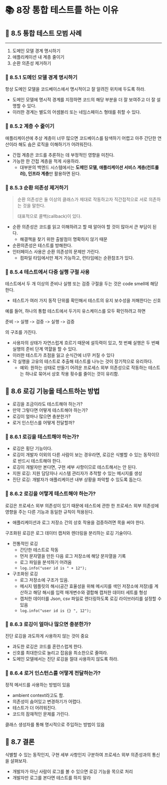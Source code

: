 # 📚 8장 통합 테스트를 하는 이유

## 📖 8.5 통합 테스트 모범 사례

___

1. 도메인 모델 경계 명시하기
2. 애플리케이션 내 계층 줄이기
3. 순환 의존성 제거하기

### 🔖 8.5.1 도메인 모델 경계 명시하기

항상 도메인 모델을 코드베이스에서 명시적이고 잘 알려진 위치에 두도록 하라.

- 도메인 모델에 명시적 경계를 지정하면 코드의 해당 부분을 더 잘 보여주고 더 잘 설명할 수 있다.
- 이러한 경계는 별도의 어셈블리 또는 네임스페이스 형태를 취할 수 있다.

### 🔖 8.5.2 계층 수 줄이기

애플리케이션에 추상 계층이 너무 많으면 코드베이스를 탐색하기 어렵고 아주 간단한 연산이라 해도 숨은 로직을 이해하기가 어려워진다.

- 간접 계층은 코드를 추론하는 데 부정적인 영향을 미친다.
- 가능한 한 간접 계층을 적게 사용하라.
  - 대부분의 백엔드 시스템에서는 **도메인 모델, 애플리케이션 서비스 계층(컨트롤러), 인프라 계층**만 활용하면 된다.

### 🔖 8.5.3 순환 의존성 제거하기

> 순환 의존성은 둘 이상의 클래스가 제대로 작동하고자 직간접적으로 서로 의존하는 것을 말한다.
>
> 대표적으로 콜백(callback)이 있다.

- 순환 의존성은 코드를 읽고 이해하려고 할 때 알아야 할 것이 많아서 큰 부담이 된다.
  - 해결책을 찾기 위한 출발점이 명확하지 않기 때문
- 순환의존성은 테스트를 방해한다.
- 인터페이스 사용은 순환 의존성의 문제만 가린다.
  - 컴파일 타임에서만 제거 가능하고, 런타임에는 순환참조가 있다.

### 🔖 8.5.4 테스트에서 다중 실행 구절 사용

테스트에서 두 개 이상의 준비나 실행 또는 검증 구절을 두는 것은 code smell에 해당한다.

- 테스트가 여러 가지 동작 단위를 확인해서 테스트의 유지 보수성을 저해한다는 신호

예를 들어, 하나의 통합 테스트에서 두가지 유스케이스를 모두 확인하려고 하면

준비 -> 실행 -> 검증 -> 실행 -> 검증

의 구조를 가진다.

- 사용자의 상태가 자연스럽게 흐르기 때문에 설득력이 있고, 첫 번째 실행은 두 번째 실행의 준비 단계 역햘을 할 수 있다.
- 이러한 테스트가 초점을 잃고 순식간에 너무 커질 수 있다
- 각 실행을 고유의 테스트로 추출해 테스트를 나누는 것이 장기적으로 유리하다.
  - 예외: 원하는 상태로 만들기 어려운 프로세스 외부 의존성으로 작동하는 테스트는 하나로 묶어서 상호 작용 횟수를 줄이는 것이 유리함.

## 📖 8.6 로깅 기능을 테스트하는 방법

- 로깅을 조금이라도 테스트해야 하는가?
- 만약 그렇다면 어떻게 테스트해야 하는가?
- 로깅이 얼마나 많으면 충분한가?
- 로거 인스턴스를 어떻게 전달할까?

### 🔖 8.6.1 로깅을 테스트해야 하는가?

- 로깅은 횡단 기능이다.
- 로깅이 개발자 이외의 다른 사람이 보는 경우라면, 로깅은 식별할 수 있는 동작이므로 반드시 테스트해야 한다.
- 로깅이 개발자만 본다면, 구현 세부 사항이므로 테스트해서는 안 된다.
- 지원 로깅: 지원 담당자나 시스템 관리자가 추적할 수 있는 메시지를 생성
- 진단 로깅: 개발자가 애플리케이션 내부 상황을 파악할 수 있도록 돕는다.

### 🔖 8.6.2 로깅을 어떻게 테스트해야 하는가?

로깅은 프로세스 외부 의존성이 있기 때문에 테스트에 관한 한 프로세스 외부 의존성에 영향을 주는 다른 기능과 동일한 규칙이 적용된다.

- 애플리케이션과 로그 저장소 간의 상호 작용을 검증하려면 목을 써야 한다.

구조화된 로깅은 로그 데이터 캡처와 렌더링을 분리하는 로깅 기술이다.

- 전통적인 로깅
  - 간단한 테스트로 작동
  - 먼저 문자열을 만든 다음 로그 저장소에 해당 문자열을 기록
  - 로그 파일을 분석하기 어려움
  - `log.info("user id is " + 12");`
- 구조화된 로깅
  - 로그 저장소에 구조가 있음.
  - 메시지 템플릿의 해시(공간 효율성을 위해 메시지를 색인 저장소에 저장)를 계산하고 해당 해시를 입력 매개변수와 결합해 캡처한 데이터 세트를 형성
  - 캡처한 데이터를 Json, csv 파일로 렌더링하도록 로깅 라이브러리를 설정할 수 있음
  - `log.info("user id is {} ", 12");`

### 🔖 8.6.3 로깅이 얼마나 많으면 충분한가?

진단 로깅을 과도하게 사용하지 않는 것이 중요

- 과도한 로깅은 코드를 혼란스럽게 한다.
- 신호를 최대한으로 늘리고 잡음을 최소한으로 줄여라.
- 도메인 모델에서는 진단 로깅을 절대 사용하지 않도록 하라.

### 🔖 8.6.4 로거 인스턴스를 어떻게 전달하는가?

정적 메서드를 사용하는 방법이 있음

- ambient context라고도 함.
- 의존성이 숨어있고 변경하기가 어렵다.
- 테스트가 더 어려워진다.
- 코드의 잠재적인 문제를 가린다.

클래스 생성자를 통해 명시적으로 주입하는 방법이 있음

## 📖 8.7 결론

식별할 수 있는 동작인지, 구현 세부 사항인지 구분하여 프로세스 외부 의존성과의 통신을 살펴보자.

- 개발자가 아닌 사람이 로그를 볼 수 있으면 로깅 기능을 목으로 처리
- 개발자만 로그를 본다면 테스트를 하지 말라
